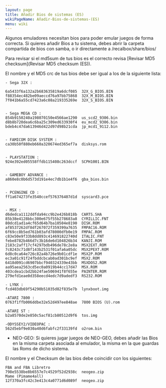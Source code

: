 ```yaml
---
layout: page
title: Añadir Bios de sistemas (ES)
wikiPageName: Añadir-Bios-de-sistemas-(ES)
menu: wiki
---
```


Algunos emuladores necesitan bios para poder emular juegos de forma correcta. 
Si quieres añadir Bios a tu sistema, debes abrir la carpeta compartida de bios con samba, o ir directamente a /recalbox/share/bios/

Para revisar si el md5sum de tus bios es el correcto revisa [Revisar MD5 checksum](Revisar MD5 checksum (ES)).

El nombre y el MD5 crc de tus bios debe ser igual a los de la siguiente lista:

```
- Sega 32X :

6a5433f6a132a2b683635819a6dcf085  32X_G_BIOS.BIN
f88354ec482be09aeccd76a97bb75868  32X_M_BIOS.BIN
7f041b6a55cd7423a6c08a219335269e  32X_S_BIOS.BIN


- Sega MEGA CD :
854b9150240a198070150e4566ae1290  us_scd2_9306.bin
d8b8b720dea6c6ba25c309ed633930f4  eu_mcd2_9306.bin
bdeb4c47da613946d422d97d98b21cda  jp_mcd1_9112.bin


- FAMICOM DISK SYSTEM :
ca30b50f880eb660a320674ed365ef7a  disksys.rom


- PLAYSTATION :
924e392ed05558ffdb115408c263dccf  SCPH1001.BIN


- GAMEBOY ADVANCE :
a860e8c0b6d573d191e4ec7db1b1e4f6  gba_bios.bin


- PCENGINE CD :
ff1a674273fe3540ccef576376407d1d  syscard3.pce


- MSX :
d6dedca1112ddfda94cc9b2e426b818b  CARTS.SHA
85b38e4128bbc300e675f55b278683a8  CYRILLIC.FNT
80dcd1ad1a4cf65d64b7ba10504e8190  DISK.ROM
af8537262df8df267072f359399a7635  FMPAC16.ROM
6f69cc8b5ed761b03afd78000dfb0e19  FMPAC.ROM
c83e50e9f33b8dd893c414691822740d  ITALIC.FNT
febe8782b466d7c3b16de6d104826b34  KANJI.ROM
2183c2aff17cf4297bdb496de78c2e8a  MSX2EXT.ROM
7c8243c71d8f143b2531f01afa6a05dc  MSX2PEXT.ROM
6d8c0ca64e726c82a4b726e9b01cdf1e  MSX2P.ROM
ec3a01c91f24fbddcbcab0ad301bc9ef  MSX2.ROM
6418d091cd6907bbcf940324339e43bb  MSXDOS2.ROM
aa95aea2563cd5ec0a0919b44cc17d47  MSX.ROM
403cdea1cbd2bb24fae506941f8f655e  PAINTER.ROM
279efd1eae0d358eecd4edc7d9adedf3  RS232.ROM

- LYNX :
fcd403db69f54290b51035d82f835e7b  lynxboot.img

-ATARI 7800 :
0763f1ffb006ddbe32e52d497ee848ae  7800 BIOS (U).rom   

-ATARI ST : 
b2a8570de2e850c5acf81cb80512d9f6  tos.img   

-ODYSSEY2/VIDEOPAC :
562d5ebf9e030a40d6fabfc2f33139fd  o2rom.bin   
```

* NEO-GEO: Si quieres jugar juegos de NEO-GEO, debes añadir las Bios en la misma carpeta asociada al emulador, la misma en la que guardas las Roms de dicho sistema.

El nombre y el Checksum de las bios debe coincidir con los siguientes:

```
FBA and FBA Libretro
798e5538be8b6557e7c4529f52d2938c  neogeo.zip
Mame (Pimame4all)
12f370a3fc42c3e413c4a0771d6d089f  neogeo.zip
```
